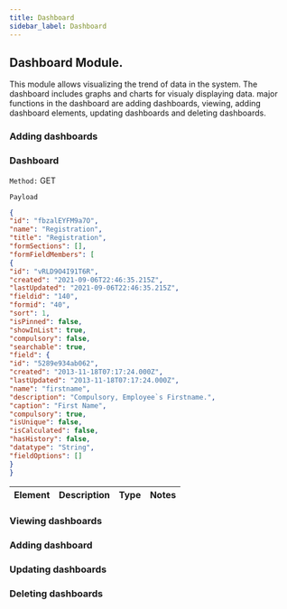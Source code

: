 ```yaml
--- 
title: Dashboard
sidebar_label: Dashboard
---
```

## Dashboard Module.

This module allows visualizing the trend of data in the system. The dashboard includes graphs and charts for visualy displaying data. major functions in the dashboard are adding dashboards, viewing, adding dashboard elements, updating dashboards and deleting dashboards.

###  Adding dashboards

### Dashboard

`Method:` GET

`Payload`

```JSON
{
"id": "fbzalEYFM9a7O",
"name": "Registration",
"title": "Registration",
"formSections": [],
"formFieldMembers": [
{
"id": "vRLD9O4I91T6R",
"created": "2021-09-06T22:46:35.215Z",
"lastUpdated": "2021-09-06T22:46:35.215Z",
"fieldid": "140",
"formid": "40",
"sort": 1,
"isPinned": false,
"showInList": true,
"compulsory": false,
"searchable": true,
"field": {
"id": "5289e934ab062",
"created": "2013-11-18T07:17:24.000Z",
"lastUpdated": "2013-11-18T07:17:24.000Z",
"name": "firstname",
"description": "Compulsory, Employee`s Firstname.",
"caption": "First Name",
"compulsory": true,
"isUnique": false,
"isCalculated": false,
"hasHistory": false,
"datatype": "String",
"fieldOptions": []
}
}
```
|Element|Description|Type|Notes|
|----|----|----|-----|

###  Viewing dashboards

###  Adding dashboard

###  Updating dashboards

###  Deleting dashboards
















